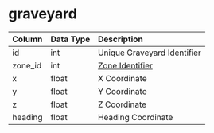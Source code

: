 # graveyard

| Column | Data Type | Description |
| :--- | :--- | :--- |
| id | int | Unique Graveyard Identifier |
| zone\_id | int | [Zone Identifier](https://eqemu.gitbook.io/server/categories/zones/zone-list) |
| x | float | X Coordinate |
| y | float | Y Coordinate |
| z | float | Z Coordinate |
| heading | float | Heading Coordinate |

